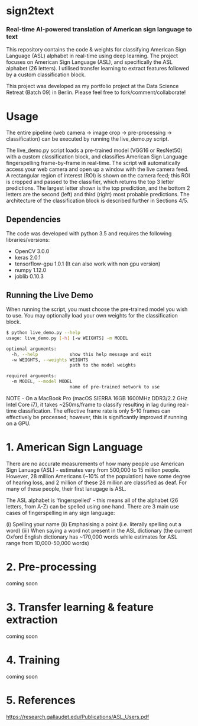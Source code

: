 # sign2text
### Real-time AI-powered translation of American sign language to text

This repository contains the code & weights for classifying American Sign Language (ASL) alphabet in real-time using deep learning. The project focuses on American Sign Language (ASL), and specifically the ASL alphabet (26 letters). I utilised transfer learning to extract features followed by a custom classification block. 

This project was developed as my portfolio project at the Data Science Retreat (Batch 09) in Berlin. Please feel free to fork/comment/collaborate!

# Usage 

The entire pipeline (web camera -> image crop -> pre-processing -> classification) can be executed by running the live_demo.py script.

The live_demo.py script loads a pre-trained model (VGG16 or ResNet50) with a custom classification block, and classifies American Sign Language fingerspelling frame-by-frame in real-time. The script will automatically access your web camera and open up a window with the live camera feed. A rectangular region of interest (ROI) is shown on the camera feed; this ROI is cropped and passed to the classifier, which returns the top 3 letter predictions. The largest letter shown is the top prediction, and the bottom 2 letters are the second (left) and third (right) most probable predictions. The architecture of the classification block is described further in Sections 4/5.

## Dependencies
The code was developed with python 3.5 and requires the following libraries/versions:

- OpenCV 3.0.0
- keras 2.0.1
- tensorflow-gpu 1.0.1 (It can also work with non gpu version)
- numpy 1.12.0
- joblib 0.10.3

## Running the Live Demo
   
When running the script, you must choose the pre-trained  model you wish to use. You may optionally load your own weights for the classification block. 

```bash
$ python live_demo.py --help
usage: live_demo.py [-h] [-w WEIGHTS] -m MODEL

optional arguments:
  -h, --help            show this help message and exit
  -w WEIGHTS, --weights WEIGHTS
                        path to the model weights

required arguments:
  -m MODEL, --model MODEL
                        name of pre-trained network to use
```

NOTE - On a MacBook Pro (macOS SIERRA 16GB 1600MHz DDR3/2.2 GHz Intel Core i7), it takes ~250ms/frame to classify resulting in  lag during real-time classification. The effective frame rate is only 5-10 frames can effectively be processed; however, this is significantly improved if running on a GPU.

# 1. American Sign Language

There are no accurate measurements of how many people use American Sign Lanuage (ASL) - estimates vary from 500,000 to 15 million people. However, 28 million Americans (~10% of the population) have some degree of hearing loss, and 2 million of these 28 million are classified as deaf. For many of these people, their first lanugage is ASL.

The ASL alphabet is 'fingerspelled' - this means all of the alphabet (26 letters, from A-Z) can be spelled using one hand. There are 3 main use cases of fingerspelling in any sign language: 

(i) Spelling your name
(ii) Emphasising a point (i.e. literally spelling out a word)
(iii) When saying a word not present in the ASL dictionary (the current Oxford English dictionary has ~170,000 words while estimates for ASL range from 10,000-50,000 words)

# 2. Pre-processing
coming soon
# 3. Transfer learning & feature extraction
coming soon
# 4. Training
coming soon

# 5. References
https://research.gallaudet.edu/Publications/ASL_Users.pdf
